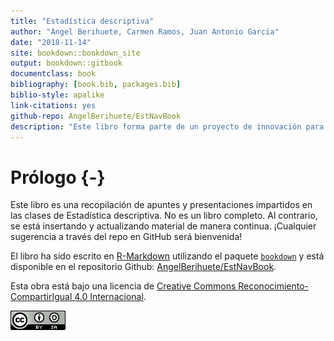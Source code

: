 ```yaml
--- 
title: "Estadística descriptiva"
author: "Ángel Berihuete, Carmen Ramos, Juan Antonio García"
date: "2018-11-14"
site: bookdown::bookdown_site
output: bookdown::gitbook
documentclass: book
bibliography: [book.bib, packages.bib]
biblio-style: apalike
link-citations: yes
github-repo: AngelBerihuete/EstNavBook
description: "Este libro forma parte de un proyecto de innovación para la creación de material dinámico y colaborativo en las asignaturas de Estadística Descriptiva"
---
```


# Prólogo {-}

Este libro es una recopilación de apuntes y presentaciones impartidos en las clases de Estadística descriptiva. No es un libro completo. Al contrario, se está insertando y actualizando material de manera continua. ¡Cualquier sugerencia a través del repo en GitHub será bienvenida!

El libro ha sido escrito en [R-Markdown](http://rmarkdown.rstudio.com) utilizando el paquete [`bookdown`](https://bookdown.org/yihui/bookdown/) y está disponible en el repositorio Github: [AngelBerihuete/EstNavBook](https://github.com/AngelBerihuete/EstNavBook).

Esta obra está bajo una licencia de [Creative Commons Reconocimiento-CompartirIgual 4.0 Internacional](https://creativecommons.org/licenses/by-sa/4.0/deed.es).

<img src="images/by-sa-88x31.png" width="88" style="display: block; margin: auto auto auto 0;" />



